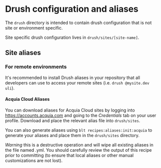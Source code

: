 # Drush configuration and aliases

The `drush` directory is intended to contain drush configuration that is not site or environment specific.

Site specific drush configuration lives in `drush/sites/[site-name]`.

## Site aliases

### For remote environments

It's recommended to install Drush aliases in your repository that all developers can use to access your remote sites (i.e. `drush @mysite.dev uli`). 

#### Acquia Cloud Aliases

You can download aliases for Acquia Cloud sites by logging into https://accounts.acquia.com and going to the _Credentials_ tab on your user profile. Download and place the relevant alias file into `drush/sites`.

You can also generate aliases using `blt recipes:aliases:init:acquia` to generate your aliases and place them in the `drush/sites` directory.

*Warning* this is a destructive operation and will wipe all existing aliases in the file named <your subscription>.yml. You should carefully review the output of this recipe prior to committing (to ensure that local aliases or other manual customizations are not lost). 